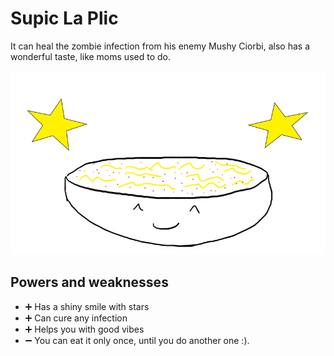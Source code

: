 # Supic La Plic

It can heal the zombie infection from his enemy Mushy Ciorbi, also has a wonderful taste, like moms used to do. 

![hero picture](./../images/supic.png)

## Powers and weaknesses

- ➕ Has a shiny smile with stars
- ➕ Can cure any infection
- ➕ Helps you with good vibes
- ➖ You can eat it only once, until you do another one :).
